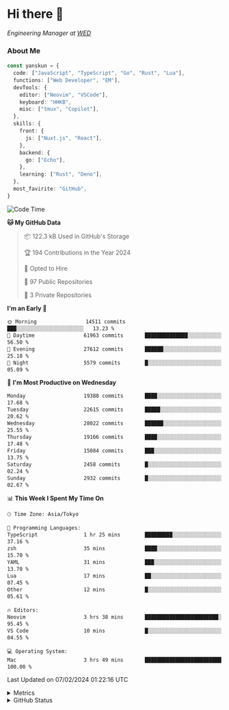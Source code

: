 # Hi there&nbsp;:wave:

<!-- ![Alt text](https://spotify-recently-played-readme.vercel.app/api?user=31kynbuubkiu3r4qh4hjuaglhfay) -->

_Engineering Manager at [WED](https://github.com/wedinc)_

### About Me

```ts
const yanskun = {
  code: ["JavaScript", "TypeScript", "Go", "Rust", "Lua"],
  functions: ["Web Developer", "EM"],
  devTools: {
    editor: ["Neovim", "VSCode"],
    keyboard: "HHKB",
    misc: ["tmux", "Copilot"],
  },
  skills: {
    front: {
      js: ["Nuxt.js", "React"],
    },
    backend: {
      go: ["Echo"],
    },
    learning: ["Rust", "Deno"],
  },
  most_favirite: "GitHub",
}
```

<!--START_SECTION:waka-->
![Code Time](http://img.shields.io/badge/Code%20Time-680%20hrs%2035%20mins-blue)

**🐱 My GitHub Data** 

> 📦 122.3 kB Used in GitHub's Storage 
 > 
> 🏆 194 Contributions in the Year 2024
 > 
> 💼 Opted to Hire
 > 
> 📜 97 Public Repositories 
 > 
> 🔑 3 Private Repositories 
 > 
**I'm an Early 🐤** 

```text
🌞 Morning                14511 commits       ███░░░░░░░░░░░░░░░░░░░░░░   13.23 % 
🌆 Daytime                61963 commits       ██████████████░░░░░░░░░░░   56.50 % 
🌃 Evening                27612 commits       ██████░░░░░░░░░░░░░░░░░░░   25.18 % 
🌙 Night                  5579 commits        █░░░░░░░░░░░░░░░░░░░░░░░░   05.09 % 
```
📅 **I'm Most Productive on Wednesday** 

```text
Monday                   19388 commits       ████░░░░░░░░░░░░░░░░░░░░░   17.68 % 
Tuesday                  22615 commits       █████░░░░░░░░░░░░░░░░░░░░   20.62 % 
Wednesday                28022 commits       ██████░░░░░░░░░░░░░░░░░░░   25.55 % 
Thursday                 19166 commits       ████░░░░░░░░░░░░░░░░░░░░░   17.48 % 
Friday                   15084 commits       ███░░░░░░░░░░░░░░░░░░░░░░   13.75 % 
Saturday                 2458 commits        █░░░░░░░░░░░░░░░░░░░░░░░░   02.24 % 
Sunday                   2932 commits        █░░░░░░░░░░░░░░░░░░░░░░░░   02.67 % 
```


📊 **This Week I Spent My Time On** 

```text
🕑︎ Time Zone: Asia/Tokyo

💬 Programming Languages: 
TypeScript               1 hr 25 mins        █████████░░░░░░░░░░░░░░░░   37.16 % 
zsh                      35 mins             ████░░░░░░░░░░░░░░░░░░░░░   15.70 % 
YAML                     31 mins             ███░░░░░░░░░░░░░░░░░░░░░░   13.70 % 
Lua                      17 mins             ██░░░░░░░░░░░░░░░░░░░░░░░   07.45 % 
Other                    12 mins             █░░░░░░░░░░░░░░░░░░░░░░░░   05.61 % 

🔥 Editors: 
Neovim                   3 hrs 38 mins       ████████████████████████░   95.45 % 
VS Code                  10 mins             █░░░░░░░░░░░░░░░░░░░░░░░░   04.55 % 

💻 Operating System: 
Mac                      3 hrs 49 mins       █████████████████████████   100.00 % 
```


 Last Updated on 07/02/2024 01:22:16 UTC
<!--END_SECTION:waka-->

<details>
  <summary>Metrics</summary>
  <img src="https://github.com/yanskun/yanskun/blob/main/github-metrics.svg" alt="Metrics">
</details>

<details>
  <summary>GitHub Status</summary>
  <picture>
    <source media="(prefers-color-scheme: dark)" srcset="https://raw.githubusercontent.com/yanskun/yanskun/master/profile-summary-card-output/nord_dark/0-profile-details.svg">
   <img src="https://raw.githubusercontent.com/yanskun/yanskun/master/profile-summary-card-output/default/0-profile-details.svg">
  </picture>
  <br>
  <picture>
    <source media="(prefers-color-scheme: dark)" srcset="https://raw.githubusercontent.com/yanskun/yanskun/master/profile-summary-card-output/nord_dark/1-repos-per-language.svg">
   <img src="https://raw.githubusercontent.com/yanskun/yanskun/master/profile-summary-card-output/default/1-repos-per-language.svg">
  </picture>
  <picture>
    <source media="(prefers-color-scheme: dark)" srcset="https://raw.githubusercontent.com/yanskun/yanskun/master/profile-summary-card-output/nord_dark/2-most-commit-language.svg">
   <img src="https://raw.githubusercontent.com/yanskun/yanskun/master/profile-summary-card-output/default/2-most-commit-language.svg">
  </picture>
  <br>
  <picture>
    <source media="(prefers-color-scheme: dark)" srcset="https://raw.githubusercontent.com/yanskun/yanskun/master/profile-summary-card-output/nord_dark/3-stats.svg">
   <img src="https://raw.githubusercontent.com/yanskun/yanskun/master/profile-summary-card-output/default/3-stats.svg">
  </picture>
  <picture>
    <source media="(prefers-color-scheme: dark)" srcset="https://raw.githubusercontent.com/yanskun/yanskun/master/profile-summary-card-output/nord_dark/4-productive-time.svg">
   <img src="https://raw.githubusercontent.com/yanskun/yanskun/master/profile-summary-card-output/default/4-productive-time.svg">
  </picture>
</details>
